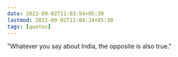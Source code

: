 ```yaml
---
date: 2022-09-02T11:03:54+05:30
lastmod: 2022-09-02T11:04:34+05:30
tags: [quotes]
---
```


"Whatever you say about India, the opposite is also true."
